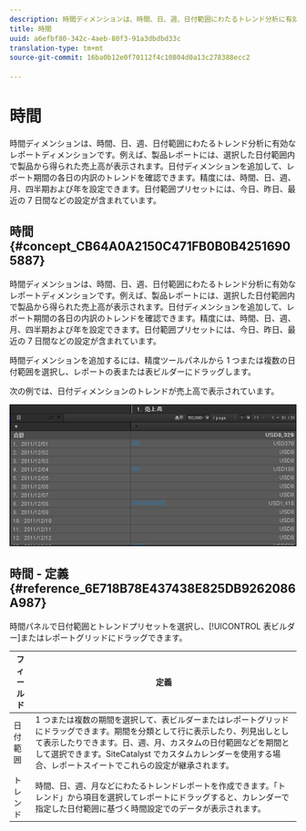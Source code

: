 ```yaml
---
description: 時間ディメンションは、時間、日、週、日付範囲にわたるトレンド分析に有効なレポートディメンションです。例えば、製品レポートには、選択した日付範囲内で製品から得られた売上高が表示されます。日付ディメンションを追加して、レポート期間の各日の内訳のトレンドを確認できます。精度には、時間、日、週、月、四半期および年を設定できます。日付範囲プリセットには、今日、昨日、最近の 7 日間などの設定が含まれています。
title: 時間
uuid: a6efbf80-342c-4aeb-80f3-91a3dbdbd33c
translation-type: tm+mt
source-git-commit: 16ba0b12e0f70112f4c10804d0a13c278388ecc2

---
```



# 時間

時間ディメンションは、時間、日、週、日付範囲にわたるトレンド分析に有効なレポートディメンションです。例えば、製品レポートには、選択した日付範囲内で製品から得られた売上高が表示されます。日付ディメンションを追加して、レポート期間の各日の内訳のトレンドを確認できます。精度には、時間、日、週、月、四半期および年を設定できます。日付範囲プリセットには、今日、昨日、最近の 7 日間などの設定が含まれています。

## 時間 {#concept_CB64A0A2150C471FB0B0B42516905887}

時間ディメンションは、時間、日、週、日付範囲にわたるトレンド分析に有効なレポートディメンションです。例えば、製品レポートには、選択した日付範囲内で製品から得られた売上高が表示されます。日付ディメンションを追加して、レポート期間の各日の内訳のトレンドを確認できます。精度には、時間、日、週、月、四半期および年を設定できます。日付範囲プリセットには、今日、昨日、最近の 7 日間などの設定が含まれています。

時間ディメンションを追加するには、精度ツールパネルから 1 つまたは複数の日付範囲を選択し、レポートの表または表ビルダーにドラッグします。

次の例では、日付ディメンションのトレンドが売上高で表示されています。

![](assets/day_dimension.png)

## 時間 - 定義 {#reference_6E718B78E437438E825DB9262086A987}

時間パネルで日付範囲とトレンドプリセットを選択し、[!UICONTROL 表ビルダー]またはレポートグリッドにドラッグできます。

<!-- 

r_time_panel.xml

 -->

| フィールド | 定義 |
|--- |--- |
| 日付範囲 | 1 つまたは複数の期間を選択して、表ビルダーまたはレポートグリッドにドラッグできます。期間を分類として行に表示したり、列見出しとして表示したりできます。日、週、月、カスタムの日付範囲などを期間として選択できます。SiteCatalyst でカスタムカレンダーを使用する場合、レポートスイートでこれらの設定が継承されます。 |
| トレンド | 時間、日、週、月などにわたるトレンドレポートを作成できます。「トレンド」から項目を選択してレポートにドラッグすると、カレンダーで指定した日付範囲に基づく時間設定でのデータが表示されます。 |
